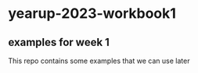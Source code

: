 # yearup-2023-workbook1
## examples for week 1
This repo contains some examples that we can use later


